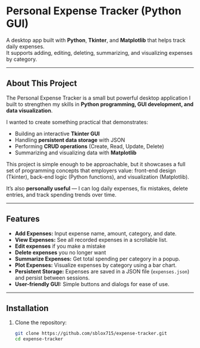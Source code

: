 # Personal Expense Tracker (Python GUI)

A desktop app built with **Python**, **Tkinter**, and **Matplotlib** that helps track daily expenses.  
It supports adding, editing, deleting, summarizing, and visualizing expenses by category.  

---

## About This Project  

The Personal Expense Tracker is a small but powerful desktop application I built to strengthen my skills in **Python programming, GUI development, and data visualization**.  

I wanted to create something practical that demonstrates:  
- Building an interactive **Tkinter GUI**  
- Handling **persistent data storage** with JSON  
- Performing **CRUD operations** (Create, Read, Update, Delete)  
- Summarizing and visualizing data with **Matplotlib**  

This project is simple enough to be approachable, but it showcases a full set of programming concepts that employers value: front-end design (Tkinter), back-end logic (Python functions), and visualization (Matplotlib).  

It’s also **personally useful** — I can log daily expenses, fix mistakes, delete entries, and track spending trends over time.  

---

## Features

- **Add Expenses:** Input expense name, amount, category, and date.
- **View Expenses:** See all recorded expenses in a scrollable list.
- **Edit expenses** if you make a mistake  
- **Delete expenses** you no longer want 
- **Summarize Expenses:** Get total spending per category in a popup.
- **Plot Expenses:** Visualize expenses by category using a bar chart.
- **Persistent Storage:** Expenses are saved in a JSON file (`expenses.json`) and persist between sessions.
- **User-friendly GUI:** Simple buttons and dialogs for ease of use.

---

## Installation

1. Clone the repository:
   ```bash
   git clone https://github.com/sblox715/expense-tracker.git
   cd expense-tracker
